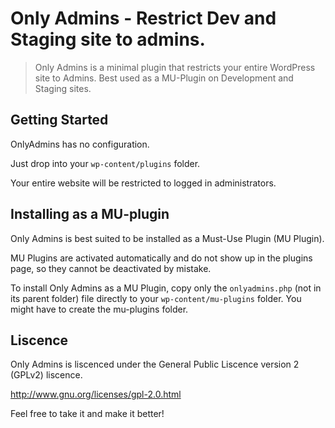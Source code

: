 # Only Admins - Restrict Dev and Staging site to admins.
> Only Admins is a minimal plugin that restricts your entire WordPress site to Admins. Best used as a MU-Plugin on Development and Staging sites.

## Getting Started

OnlyAdmins has no configuration.

Just drop into your `wp-content/plugins` folder.

Your entire website will be restricted to logged in administrators.

## Installing as a MU-plugin

Only Admins is best suited to be installed as a Must-Use Plugin (MU Plugin).

MU Plugins are activated automatically and do not show up in the plugins page, so they cannot be deactivated by mistake.

To install Only Admins as a MU Plugin, copy only the `onlyadmins.php` (not in its parent folder) file directly to your `wp-content/mu-plugins` folder. You might have to create the mu-plugins folder.

## Liscence

Only Admins is liscenced under the General Public Liscence version 2 (GPLv2) liscence.

http://www.gnu.org/licenses/gpl-2.0.html

Feel free to take it and make it better!
